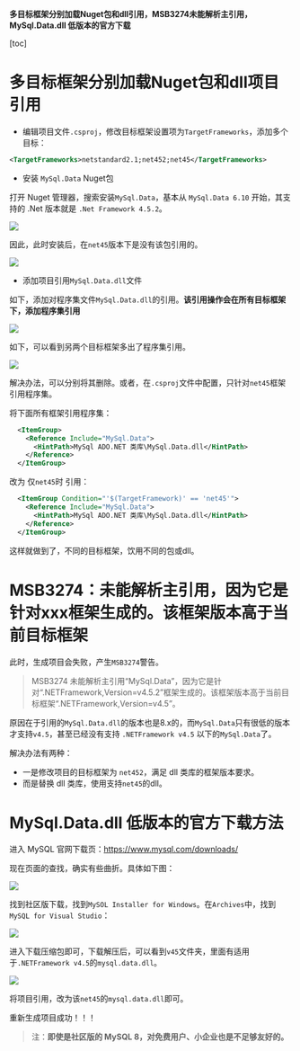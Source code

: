 **多目标框架分别加载Nuget包和dll引用，MSB3274未能解析主引用，MySql.Data.dll 低版本的官方下载**

[toc]

# 多目标框架分别加载Nuget包和dll项目引用

- 编辑项目文件`.csproj`，修改目标框架设置项为`TargetFrameworks`，添加多个目标：

```xml
<TargetFrameworks>netstandard2.1;net452;net45</TargetFrameworks>
```

- 安装 `MySql.Data` Nuget包

打开 Nuget 管理器，搜索安装`MySql.Data`，基本从 `MySql.Data 6.10` 开始，其支持的 .Net 版本就是 `.Net Framework 4.5.2`。

![](img/20230203170827.png)  

因此，此时安装后，在`net45`版本下是没有该包引用的。

![](img/20230203171225.png)  

- 添加项目引用`MySql.Data.dll`文件

如下，添加对程序集文件`MySql.Data.dll`的引用。**该引用操作会在所有目标框架下，添加程序集引用**

![](img/20230203171409.png)  

如下，可以看到另两个目标框架多出了程序集引用。

![](img/20230203174259.png)  

解决办法，可以分别将其删除。或者，在`.csproj`文件中配置，只针对`net45`框架引用程序集。

将下面所有框架引用程序集：

```xml
  <ItemGroup>
    <Reference Include="MySql.Data">
      <HintPath>MySql ADO.NET 类库\MySql.Data.dll</HintPath>
    </Reference>
  </ItemGroup>
```

改为 仅`net45`时 引用：

```xml
  <ItemGroup Condition="'$(TargetFramework)' == 'net45'">
    <Reference Include="MySql.Data">
      <HintPath>MySql ADO.NET 类库\MySql.Data.dll</HintPath>
    </Reference>
  </ItemGroup>
```

这样就做到了，不同的目标框架，饮用不同的包或dll。

# MSB3274：未能解析主引用，因为它是针对xxx框架生成的。该框架版本高于当前目标框架

此时，生成项目会失败，产生`MSB3274`警告。

> MSB3274	未能解析主引用“MySql.Data”，因为它是针对“.NETFramework,Version=v4.5.2”框架生成的。该框架版本高于当前目标框架“.NETFramework,Version=v4.5”。	

原因在于引用的`MySql.Data.dll`的版本也是8.x的，而`MySql.Data`只有很低的版本才支持`v4.5`，甚至已经没有支持 `.NETFramework v4.5` 以下的`MySql.Data`了。

解决办法有两种：

- 一是修改项目的目标框架为 `net452`，满足 dll 类库的框架版本要求。
- 而是替换 dll 类库，使用支持`net45`的dll。

# MySql.Data.dll 低版本的官方下载方法

进入 MySQL 官网下载页：https://www.mysql.com/downloads/

现在页面的查找，确实有些曲折。具体如下图：

![](img/20230203180025.png)  

找到社区版下载，找到`MySOL Installer for Windows`。在`Archives`中，找到`MySQL for Visual Studio`：

![](img/20230203180332.png)  

进入下载压缩包即可，下载解压后，可以看到`v45`文件夹，里面有适用于`.NETFramework v4.5`的`mysql.data.dll`。

![](img/20230203180704.png)  

将项目引用，改为该`net45`的`mysql.data.dll`即可。

重新生成项目成功！！！

> 注：**即使是社区版的 MySQL 8，对免费用户、小企业也是不足够友好的。**